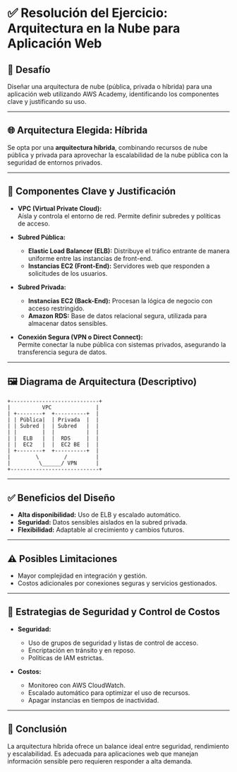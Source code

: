 
# ✅ Resolución del Ejercicio: Arquitectura en la Nube para Aplicación Web

## 🎯 Desafío
Diseñar una arquitectura de nube (pública, privada o híbrida) para una aplicación web utilizando AWS Academy, identificando los componentes clave y justificando su uso.

---

## 🌐 Arquitectura Elegida: Híbrida

Se opta por una **arquitectura híbrida**, combinando recursos de nube pública y privada para aprovechar la escalabilidad de la nube pública con la seguridad de entornos privados.

---

## 🧩 Componentes Clave y Justificación

- **VPC (Virtual Private Cloud):**  
  Aísla y controla el entorno de red. Permite definir subredes y políticas de acceso.

- **Subred Pública:**  
  - **Elastic Load Balancer (ELB):** Distribuye el tráfico entrante de manera uniforme entre las instancias de front-end.  
  - **Instancias EC2 (Front-End):** Servidores web que responden a solicitudes de los usuarios.

- **Subred Privada:**  
  - **Instancias EC2 (Back-End):** Procesan la lógica de negocio con acceso restringido.  
  - **Amazon RDS:** Base de datos relacional segura, utilizada para almacenar datos sensibles.

- **Conexión Segura (VPN o Direct Connect):**  
  Permite conectar la nube pública con sistemas privados, asegurando la transferencia segura de datos.

---

## 🖼 Diagrama de Arquitectura (Descriptivo)

```
+----------------------------+
|          VPC              |
| +--------+  +----------+  |
| | Pública|  | Privada  |  |
| | Subred |  | Subred   |  |
| |        |  |          |  |
| |  ELB   |  |  RDS     |  |
| |  EC2   |  |  EC2 BE  |  |
| +--------+  +----------+  |
|        \        /         |
|         \______/ VPN      |
+----------------------------+
```

---

## ✅ Beneficios del Diseño

- **Alta disponibilidad:** Uso de ELB y escalado automático.  
- **Seguridad:** Datos sensibles aislados en la subred privada.  
- **Flexibilidad:** Adaptable al crecimiento y cambios futuros.

---

## ⚠️ Posibles Limitaciones

- Mayor complejidad en integración y gestión.  
- Costos adicionales por conexiones seguras y servicios gestionados.

---

## 🔐 Estrategias de Seguridad y Control de Costos

- **Seguridad:**  
  - Uso de grupos de seguridad y listas de control de acceso.  
  - Encriptación en tránsito y en reposo.  
  - Políticas de IAM estrictas.

- **Costos:**  
  - Monitoreo con AWS CloudWatch.  
  - Escalado automático para optimizar el uso de recursos.  
  - Apagar instancias en tiempos de inactividad.

---

## 📄 Conclusión

La arquitectura híbrida ofrece un balance ideal entre seguridad, rendimiento y escalabilidad. Es adecuada para aplicaciones web que manejan información sensible pero requieren responder a alta demanda.

